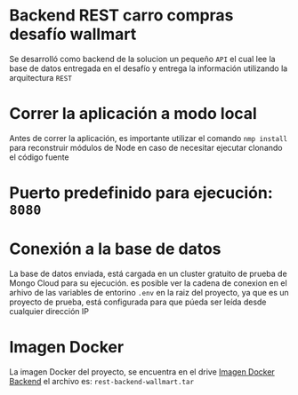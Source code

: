 # Backend REST carro compras desafío wallmart

Se desarrolló como backend de la solucion un pequeño ```` API ```` el cual lee la base de datos entregada en el desafío y entrega la información utilizando la arquitectura ```` REST ````

# Correr la aplicación a modo local
Antes de correr la aplicación, es importante utilizar el comando  ```nmp install``` para reconstruir módulos de Node en caso de necesitar ejecutar clonando el código fuente

# Puerto predefinido para ejecución:  ```` 8080 ````

# Conexión a la base de datos

La base de datos enviada, está cargada en un cluster gratuito de prueba de Mongo Cloud para su ejecución.
es posible ver la cadena de conexion en el arhivo de las variables de entorino ```` .env ```` en la raiz del proyecto, ya que es un proyecto de prueba, está configurada para que púeda ser leída desde cualquier dirección IP

# Imagen Docker
La imagen Docker del proyecto, se encuentra en el drive  [Imagen Docker Backend](https://drive.google.com/drive/folders/1idaPXzQ5JucgwpO9JmoqhgIRJ76r9VKR?usp=sharing)  el archivo es:  ```` rest-backend-wallmart.tar ````
 
 
